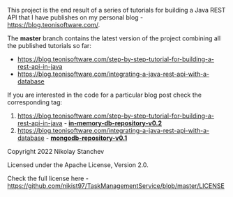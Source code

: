 This project is the end result of a series of tutorials for building a Java REST API that I have publishes on my personal blog - https://blog.teonisoftware.com/.

The **master** branch contains the latest version of the project combining all the published tutorials so far:
* https://blog.teonisoftware.com/step-by-step-tutorial-for-building-a-rest-api-in-java
* https://blog.teonisoftware.com/integrating-a-java-rest-api-with-a-database

If you are interested in the code for a particular blog post check the corresponding tag:
1. https://blog.teonisoftware.com/step-by-step-tutorial-for-building-a-rest-api-in-java - [**in-memory-db-repository-v0.2**](https://github.com/nikist97/TaskManagementService/tree/in-memory-db-repository-v0.2)
2. https://blog.teonisoftware.com/integrating-a-java-rest-api-with-a-database - [**mongodb-repository-v0.1**](https://github.com/nikist97/TaskManagementService/tree/mongodb-repository-v0.1)

Copyright 2022 Nikolay Stanchev

Licensed under the Apache License, Version 2.0.

Check the full license here - https://github.com/nikist97/TaskManagementService/blob/master/LICENSE